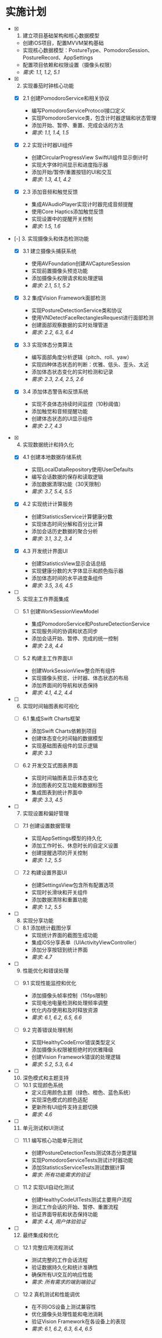 # 实施计划

- [x] 1. 建立项目基础架构和核心数据模型
  - 创建iOS项目，配置MVVM架构基础
  - 实现核心数据模型：PostureType、PomodoroSession、PostureRecord、AppSettings
  - 配置项目依赖和权限设置（摄像头权限）
  - _需求: 1.1, 1.2, 5.1_

- [x] 2. 实现番茄时钟核心功能
  - [x] 2.1 创建PomodoroService和相关协议
    - 编写PomodoroServiceProtocol接口定义
    - 实现PomodoroService类，包含计时器逻辑和状态管理
    - 添加开始、暂停、重置、完成会话的方法
    - _需求: 1.1, 1.4, 1.5_

  - [x] 2.2 实现计时器UI组件
    - 创建CircularProgressView SwiftUI组件显示倒计时
    - 实现大字体时间显示和进度指示器
    - 添加开始/暂停/重置按钮的UI和交互
    - _需求: 1.3, 4.1, 4.2_

  - [x] 2.3 添加音频和触觉反馈
    - 集成AVAudioPlayer实现计时器完成音频提醒
    - 使用Core Haptics添加触觉反馈
    - 实现设置中的提醒开关控制
    - _需求: 1.5, 1.6_

- [-] 3. 实现摄像头和体态检测功能
  - [x] 3.1 建立摄像头捕获系统
    - 使用AVFoundation创建AVCaptureSession
    - 实现前置摄像头预览功能
    - 添加摄像头权限请求和处理逻辑
    - _需求: 2.1, 5.1, 5.2_

  - [x] 3.2 集成Vision Framework面部检测
    - 实现PostureDetectionService类和协议
    - 使用VNDetectFaceRectanglesRequest进行面部检测
    - 创建面部观察数据的实时处理管道
    - _需求: 2.2, 6.3, 6.4_

  - [x] 3.3 实现体态分类算法
    - 编写面部角度分析逻辑（pitch、roll、yaw）
    - 实现四种体态状态的判断：优雅、低头、歪头、太近
    - 添加体态状态变化的实时检测和记录
    - _需求: 2.3, 2.4, 2.5, 2.6_

  - [x] 3.4 添加体态警告和反馈系统
    - 实现不良体态持续时间监控（10秒阈值）
    - 添加触觉和音频提醒功能
    - 创建体态状态的UI显示组件
    - _需求: 2.7, 4.3_

- [x] 4. 实现数据统计和持久化
  - [x] 4.1 创建本地数据存储系统
    - 实现LocalDataRepository使用UserDefaults
    - 编写会话数据的保存和读取逻辑
    - 添加数据清理功能（30天限制）
    - _需求: 3.7, 5.4, 5.5_

  - [x] 4.2 实现统计计算服务
    - 创建StatisticsService计算健康分数
    - 实现体态时间分解和百分比计算
    - 添加会话历史数据的聚合分析
    - _需求: 3.1, 3.2, 3.4_

  - [x] 4.3 开发统计界面UI
    - 创建StatisticsView显示会话总结
    - 实现健康分数的大字体显示和颜色指示器
    - 添加体态时间的水平进度条组件
    - _需求: 3.5, 3.6, 4.5_

- [ ] 5. 实现主工作界面集成
  - [ ] 5.1 创建WorkSessionViewModel
    - 集成PomodoroService和PostureDetectionService
    - 实现服务间的协调和状态同步
    - 添加会话开始、暂停、完成的统一控制
    - _需求: 2.8, 4.4_

  - [ ] 5.2 构建主工作界面UI
    - 创建WorkSessionView整合所有组件
    - 实现摄像头预览、计时器、体态状态的布局
    - 添加界面间的导航和状态保持
    - _需求: 4.1, 4.2, 4.4_

- [ ] 6. 实现时间轴图表和可视化
  - [ ] 6.1 集成Swift Charts框架
    - 添加Swift Charts依赖到项目
    - 创建体态变化时间轴的数据模型
    - 实现基础图表组件的显示逻辑
    - _需求: 3.3_

  - [ ] 6.2 开发交互式图表界面
    - 实现时间轴图表显示体态变化
    - 添加图表的交互功能和数据标签
    - 集成图表到统计界面中
    - _需求: 3.3, 4.5_

- [ ] 7. 实现设置和偏好管理
  - [ ] 7.1 创建设置数据管理
    - 实现AppSettings模型的持久化
    - 添加工作时长、休息时长的自定义设置
    - 创建提醒选项的开关控制
    - _需求: 1.2, 5.5_

  - [ ] 7.2 构建设置界面UI
    - 创建SettingsView包含所有配置选项
    - 实现时长滑块和开关组件
    - 添加数据清除和重置功能
    - _需求: 1.2, 5.5_

- [ ] 8. 实现分享功能
  - [ ] 8.1 添加统计截图分享
    - 实现统计界面的截图生成功能
    - 集成iOS分享表单（UIActivityViewController）
    - 添加分享按钮到统计界面
    - _需求: 4.7_

- [ ] 9. 性能优化和错误处理
  - [ ] 9.1 实现性能监控和优化
    - 添加摄像头帧率控制（15fps限制）
    - 实现电池电量检测和处理频率调整
    - 优化内存使用和及时释放资源
    - _需求: 6.1, 6.2, 6.5, 6.6_

  - [ ] 9.2 完善错误处理机制
    - 实现HealthyCodeError错误类型定义
    - 添加摄像头权限被拒绝时的优雅降级
    - 创建Vision Framework错误的处理逻辑
    - _需求: 5.2, 5.3, 6.4_

- [ ] 10. 深色模式和主题支持
  - [ ] 10.1 实现颜色系统
    - 定义应用颜色主题（绿色、橙色、蓝色系统）
    - 实现深色模式的颜色适配
    - 更新所有UI组件支持主题切换
    - _需求: 4.6_

- [ ] 11. 单元测试和UI测试
  - [ ] 11.1 编写核心功能单元测试
    - 创建PostureDetectionTests测试体态分类逻辑
    - 实现PomodoroServiceTests测试计时器功能
    - 添加StatisticsServiceTests测试数据计算
    - _需求: 所有功能需求的验证_

  - [ ] 11.2 实现UI自动化测试
    - 创建HealthyCodeUITests测试主要用户流程
    - 测试工作会话的开始、暂停、重置流程
    - 验证界面导航和状态保持功能
    - _需求: 4.4, 用户体验验证_

- [ ] 12. 最终集成和优化
  - [ ] 12.1 完整应用流程测试
    - 测试完整的工作会话流程
    - 验证数据持久化和统计准确性
    - 确保所有UI交互的响应性能
    - _需求: 所有需求的端到端验证_

  - [ ] 12.2 真机测试和性能调优
    - 在不同iOS设备上测试兼容性
    - 优化摄像头处理性能和电池消耗
    - 验证Vision Framework在各设备上的表现
    - _需求: 6.1, 6.2, 6.3, 6.4, 6.5_